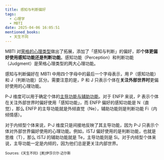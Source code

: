 ```yaml
---
title: 感知与判断偏好
tags:
  - 心理学
  - MBTI
date: 2025-04-06 16:05:51
mentioned_books:
  - 天生不同
---
```


MBTI 对[荣格的心理类型](/cards/荣格-心理类型)做出了拓展，添加了「感知与判断」的偏好，即**个体更偏好使用感知功能还是判断功能**。感知功能（Perception）和判断功能（Judgment）是荣格心理类型的两大心理功能。

感知与判断偏好在 MBTI 中用四个字母中的最后一个字母表示，用 P（感知功能）和 J（判断功能）区分。需要注意的是，P 和 J 只表示个体在**关注外部世界时**更偏好使用的心理功能。

P-J 维度可以用于确定个体的[主导功能与辅助功能](/cards/主导功能与辅助功能/)。对于 ENFP 来说，P 表示个体在关注外部世界时偏好使用「感知功能」，而 ENFP 偏好的感知功能是 N（直觉），那么 ENFP 的主导功能就是外倾直觉（Ne），辅助功能则是判断功能 Fi（内倾情感）。

对于内倾型个体来说，P-J 维度只是间接地反映了其主导功能，因为 P-J 只表示个体对外部世界偏好使用的心理功能。例如，ISTJ 偏好使用的是判断功能，也就是思维（T），那么 ISTJ 的辅助功能就是 Te，主导功能则是 Si。对于内倾型个体来说，主导功能一定是内倾的，因为他们总是更关注内部世界。

<span style="font-size:80%">Sources:《天生不同》[美]伊莎贝尔·迈尔斯</span>
